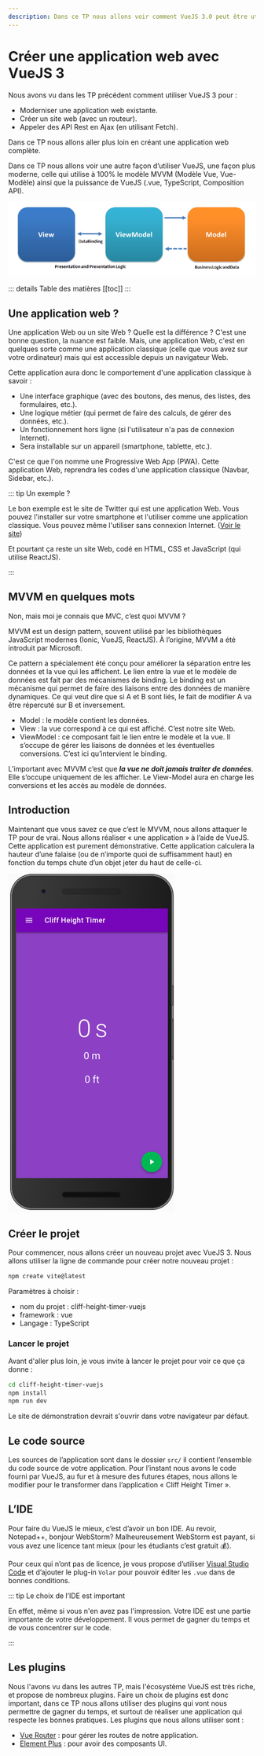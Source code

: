 ```yaml
---
description: Dans ce TP nous allons voir comment VueJS 3.0 peut être utilisé pour créer une application web. 
---
```


# Créer une application web avec VueJS 3

Nous avons vu dans les TP précédent comment utiliser VueJS 3 pour :

- Moderniser une application web existante.
- Créer un site web (avec un routeur).
- Appeler des API Rest en Ajax (en utilisant Fetch).

Dans ce TP nous allons aller plus loin en créant une application web complète.

Dans ce TP nous allons voir une autre façon d’utiliser VueJS, une façon plus moderne, celle qui utilise à 100% le modèle MVVM (Modèle Vue, Vue-Modèle) ainsi que la puissance de VueJS (.vue, TypeScript, Composition API).

![MMVM Pattern](./res/MVVMPattern.png)

::: details Table des matières
[[toc]]
:::

## Une application web ?

Une application Web ou un site Web ? Quelle est la différence ? C'est une bonne question, la nuance est faible. Mais, une application Web, c'est en quelques sorte comme une application classique (celle que vous avez sur votre ordinateur) mais qui est accessible depuis un navigateur Web.

Cette application aura donc le comportement d'une application classique à savoir :

- Une interface graphique (avec des boutons, des menus, des listes, des formulaires, etc.).
- Une logique métier (qui permet de faire des calculs, de gérer des données, etc.).
- Un fonctionnement hors ligne (si l'utilisateur n'a pas de connexion Internet).
- Sera installable sur un appareil (smartphone, tablette, etc.).

C'est ce que l'on nomme une Progressive Web App (PWA). Cette application Web, reprendra les codes d'une application classique (Navbar, Sidebar, etc.).

::: tip Un exemple ?

Le bon exemple est le site de Twitter qui est une application Web. Vous pouvez l'installer sur votre smartphone et l'utiliser comme une application classique. Vous pouvez même l'utiliser sans connexion Internet. ([Voir le site](https://twitter.com/))

Et pourtant ça reste un site Web, codé en HTML, CSS et JavaScript (qui utilise ReactJS).

:::

## MVVM en quelques mots

Non, mais moi je connais que MVC, c’est quoi MVVM ?

MVVM est un design pattern, souvent utilisé par les bibliothèques JavaScript modernes (Ionic, VueJS, ReactJS). À l’origine, MVVM a été introduit par Microsoft.

Ce pattern a spécialement été conçu pour améliorer la séparation entre les données et la vue qui les affichent. Le lien entre la vue et le modèle de données est fait par des mécanismes de binding. Le binding est un mécanisme qui permet de faire des liaisons entre des données de manière dynamiques. Ce qui veut dire que si A et B sont liés, le fait de modifier A va être répercuté sur B et inversement.

- Model : le modèle contient les données.
- View : la vue correspond à ce qui est affiché. C’est notre site Web.
- ViewModel : ce composant fait le lien entre le modèle et la vue. Il s’occupe de gérer les liaisons de données et les éventuelles conversions. C’est ici qu’intervient le binding.

L’important avec MVVM c’est que **_la vue ne doit jamais traiter de données_**. Elle s’occupe uniquement de les afficher. Le View-Model aura en charge les conversions et les accès au modèle de données.

## Introduction

Maintenant que vous savez ce que c’est le MVVM, nous allons attaquer le TP pour de vrai. Nous allons réaliser « une application » à l’aide de VueJS. Cette application est purement démonstrative. Cette application calculera la hauteur d’une falaise (ou de n’importe quoi de suffisamment haut) en fonction du temps chute d’un objet jeter du haut de celle-ci.

![Cliff-Height-Timer-VueJS](https://github.com/c4software/Cliff-Height-Timer-VueJS/raw/master/demo.png)

## Créer le projet

Pour commencer, nous allons créer un nouveau projet avec VueJS 3. Nous allons utiliser la ligne de commande pour créer notre nouveau projet :

```bash
npm create vite@latest
```

Paramètres à choisir :

- nom du projet : cliff-height-timer-vuejs
- framework : vue
- Langage : TypeScript

### Lancer le projet

Avant d'aller plus loin, je vous invite à lancer le projet pour voir ce que ça donne :

```bash
cd cliff-height-timer-vuejs
npm install
npm run dev
```

Le site de démonstration devrait s'ouvrir dans votre navigateur par défaut.

## Le code source

Les sources de l’application sont dans le dossier `src/` il contient l’ensemble du code source de votre application. Pour l’instant nous avons le code fourni par VueJS, au fur et à mesure des futures étapes, nous allons le modifier pour le transformer dans l’application « Cliff Height Timer ».

## L’IDE

Pour faire du VueJS le mieux, c’est d’avoir un bon IDE. Au revoir, Notepad++, bonjour WebStorm? Malheureusement WebStorm est payant, si vous avez une licence tant mieux (pour les étudiants c’est gratuit 💰).

Pour ceux qui n’ont pas de licence, je vous propose d’utiliser [Visual Studio Code](https://code.visualstudio.com) et d’ajouter le plug-in `Volar` pour pouvoir éditer les `.vue` dans de bonnes conditions.

::: tip Le choix de l’IDE est important

En effet, même si vous n'en avez pas l'impression. Votre IDE est une partie importante de votre développement. Il vous permet de gagner du temps et de vous concentrer sur le code. 

:::

## Les plugins

Nous l'avons vu dans les autres TP, mais l'écosystème VueJS est très riche, et propose de nombreux plugins. Faire un choix de plugins est donc important, dans ce TP nous allons utiliser des plugins qui vont nous permettre de gagner du temps, et surtout de réaliser une application qui respecte les bonnes pratiques. Les plugins que nous allons utiliser sont :

- [Vue Router](https://router.vuejs.org) : pour gérer les routes de notre application.
- [Element Plus](https://element-plus.org) : pour avoir des composants UI.

